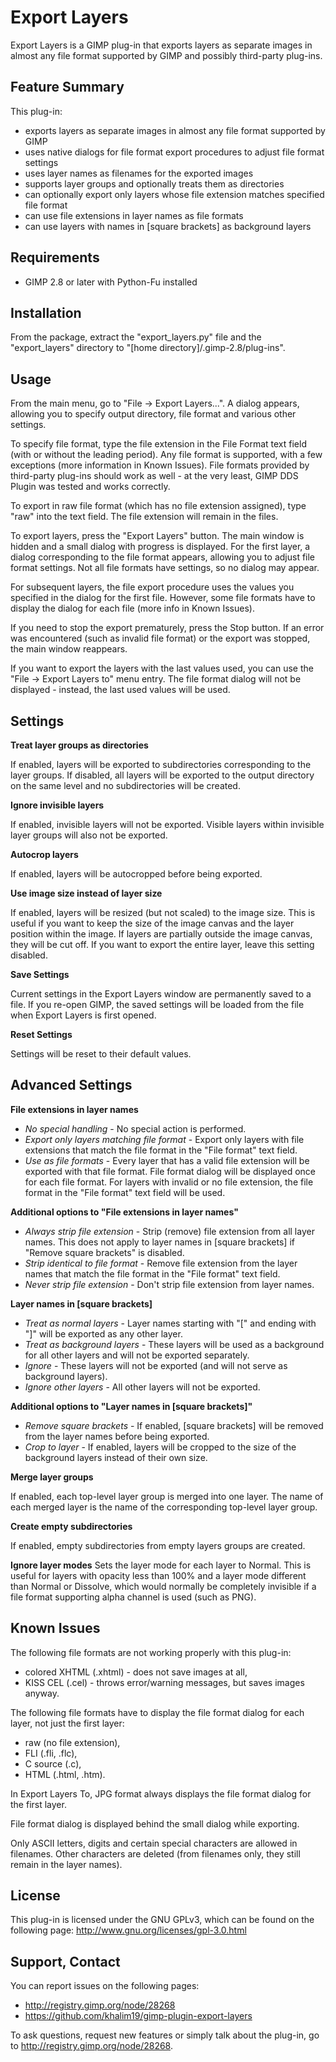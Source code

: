 Export Layers
=============

Export Layers is a GIMP plug-in that exports layers as separate images in almost any file
format supported by GIMP and possibly third-party plug-ins.

Feature Summary
---------------

This plug-in:
* exports layers as separate images in almost any file format supported by GIMP
* uses native dialogs for file format export procedures to adjust file format settings
* uses layer names as filenames for the exported images
* supports layer groups and optionally treats them as directories
* can optionally export only layers whose file extension matches specified file format
* can use file extensions in layer names as file formats
* can use layers with names in [square brackets] as background layers

Requirements
------------

* GIMP 2.8 or later with Python-Fu installed

Installation
------------

From the package, extract the "export_layers.py" file and the "export_layers" directory
to "[home directory]/.gimp-2.8/plug-ins".

Usage
-----

From the main menu, go to "File -> Export Layers...". A dialog appears, allowing
you to specify output directory, file format and various other settings.

To specify file format, type the file extension in the File Format
text field (with or without the leading period). Any file format is supported,
with a few exceptions (more information in Known Issues). File formats provided
by third-party plug-ins should work as well - at the very least,
GIMP DDS Plugin was tested and works correctly.

To export in raw file format (which has no file extension assigned),
type "raw" into the text field. The file extension will remain in the files.

To export layers, press the "Export Layers" button. The main window is hidden
and a small dialog with progress is displayed. For the first layer,
a dialog corresponding to the file format appears, allowing you to adjust file
format settings. Not all file formats have settings, so no dialog may appear.

For subsequent layers, the file export procedure uses the values you
specified in the dialog for the first file. However, some file formats have to
display the dialog for each file (more info in Known Issues).

If you need to stop the export prematurely, press the Stop button. If an error was
encountered (such as invalid file format) or the export was stopped, the main window reappears.

If you want to export the layers with the last values used, you can use the
"File -> Export Layers to" menu entry. The file format dialog will not be displayed -
instead, the last used values will be used.

Settings
--------

**Treat layer groups as directories**

If enabled, layers will be exported to subdirectories corresponding to the layer groups.
If disabled, all layers will be exported to the output directory on the same level
and no subdirectories will be created.

**Ignore invisible layers**

If enabled, invisible layers will not be exported. Visible layers within
invisible layer groups will also not be exported.

**Autocrop layers**

If enabled, layers will be autocropped before being exported.

**Use image size instead of layer size**

If enabled, layers will be resized (but not scaled) to the image size. This is
useful if you want to keep the size of the image canvas and the layer position
within the image. If layers are partially outside the image canvas,
they will be cut off. If you want to export the entire layer,
leave this setting disabled.

**Save Settings**

Current settings in the Export Layers window are permanently saved to a file.
If you re-open GIMP, the saved settings will be loaded from the file when
Export Layers is first opened.

**Reset Settings**

Settings will be reset to their default values.

Advanced Settings
-----------------

**File extensions in layer names**

* *No special handling* - No special action is performed.
* *Export only layers matching file format* - Export only layers with file extensions
that match the file format in the "File format" text field.
* *Use as file formats* - Every layer that has a valid file extension will be
exported with that file format. File format dialog will be displayed once
for each file format. For layers with invalid or no file extension,
the file format in the "File format" text field will be used.

**Additional options to "File extensions in layer names"**

- *Always strip file extension* - Strip (remove) file extension from all layer names.
This does not apply to layer names in [square brackets] if "Remove square brackets" is disabled.
- *Strip identical to file format* - Remove file extension from the layer names that
match the file format in the "File format" text field.
- *Never strip file extension* - Don't strip file extension from layer names.

**Layer names in [square brackets]**

* *Treat as normal layers* - Layer names starting with "[" and ending with "]"
will be exported as any other layer.
* *Treat as background layers* - These layers will be used as a background
for all other layers and will not be exported separately.
* *Ignore* - These layers will not be exported (and will not serve as background layers).
* *Ignore other layers* - All other layers will not be exported.

**Additional options to "Layer names in [square brackets]"**

- *Remove square brackets* - If enabled, [square brackets] will be removed from
the layer names before being exported.
- *Crop to layer* - If enabled, layers will be cropped to the size of the background
layers instead of their own size.

**Merge layer groups**

If enabled, each top-level layer group is merged into one layer. The name
of each merged layer is the name of the corresponding top-level layer group.

**Create empty subdirectories**

If enabled, empty subdirectories from empty layers groups are created.

**Ignore layer modes**
Sets the layer mode for each layer to Normal. This is useful for layers with opacity
less than 100% and a layer mode different than Normal or Dissolve, which would
normally be completely invisible if a file format supporting alpha channel is used
(such as PNG).

Known Issues
------------

The following file formats are not working properly with this plug-in:
* colored XHTML (.xhtml) - does not save images at all,
* KISS CEL (.cel) - throws error/warning messages, but saves images anyway.

The following file formats have to display the file format dialog for each layer,
not just the first layer:
* raw (no file extension),
* FLI (.fli, .flc),
* C source (.c),
* HTML (.html, .htm).

In Export Layers To, JPG format always displays the file format dialog for the first layer.

File format dialog is displayed behind the small dialog while exporting.

Only ASCII letters, digits and certain special characters are allowed in filenames.
Other characters are deleted (from filenames only, they still remain in the layer names).

License
-------

This plug-in is licensed under the GNU GPLv3, which can be found on the following page:
http://www.gnu.org/licenses/gpl-3.0.html

Support, Contact
----------------

You can report issues on the following pages:
* http://registry.gimp.org/node/28268
* https://github.com/khalim19/gimp-plugin-export-layers

To ask questions, request new features or simply talk about the plug-in,
go to http://registry.gimp.org/node/28268.
